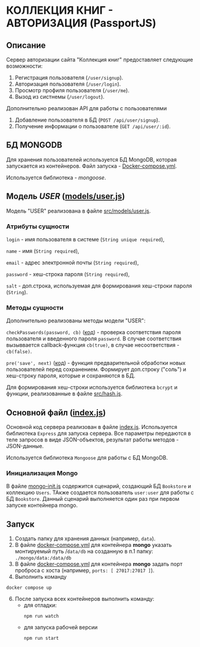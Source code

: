 # КОЛЛЕКЦИЯ КНИГ - АВТОРИЗАЦИЯ (PassportJS)

## Описание

Сервер авторизации сайта "Коллекция книг" предоставляет следующие возможности:
1. Регистрация пользователя (`/user/signup`).
2. Авторизация пользователя (`/user/login`).
3. Просмотр профиля пользователя (`/user/me`).
4. Вызод из систнемы (`/user/logout`).

Дополнительно реализован API для работы с пользователями
1. Добавление пользователя в БД (`POST /api/user/signup`).
2. Получение информации о пользователе (`GET /api/user/:id`).


## БД MONGODB

Для хранения пользователей используется БД MongoDB, которая запускается из контейнеров.
Файл запуска - [Docker-compose.yml](Docker-compose.yml).

Используется библиотека - *mongoose*.

## Модель *USER* ([models/user.js](src/models/user.js))


Модель "USER" реализована в файле [src/models/user.js](src/models/user.js).

### Атрибуты сущности

`login` - имя пользователя в системе (`String unique required`),

`name` - имя (`String required`),

`email` - адрес электронной почты (`String required`),

`password` - хеш-строка пароля (`String required`),

`salt` - доп.строка, используемая для формирования хеш-строки пароля (`String`).


### Методы сущности

Дополнительно реализованы методы модели "USER":

`checkPasswords(password, cb)` ([код](src/models/user.js#L28)) - проверка соответствия пароля пользователя и введенного пароля `password`. В случае соответствия вызыввается callback-функция `cb(true)`, в случае несоответствия - `cb(false)`.


`pre('save', next)` ([код](src/models/user.js#L38)) - функция предварительной обработки новых пользователей перед сохранением. Формирует доп.строку ("соль") и хеш-строку пароля, которые и сохраняются в БД. 

Для формирования хеш-строки используется библиотека `bcrypt` и функции, реализованные в файле [src/hash.js](src/hash.js).



## Основной файл ([index.js](src/index.js))

Основной код сервера реализован в файле [index.js](src/index.js). Используется библиотека `Express` для запуска сервера. Все параметры передаются в теле запросов в виде JSON-объектов, результат работы методов - JSON-данные.

Используется библиотека `Mongoose` для работы с БД MongoDB.

### Инициализация Mongo
В файле [mongo-init.js](mongo-init.js) содержится сценарий, создающий БД `Bookstore` и коллекцию `Users`. ТАкже создается пользователь `user:user` для работы с БД `Bookstore`. Данный сценарий выполняется один раз при первом запуске контейнера mongo.





## Запуск


1. Создать папку для хранения данных (например, `data`).
2. В файле [docker-compose.yml](Docker-compose.yml) для контейнера __mongo__  указать монтируемый путь /`data/db` на созданную в п.1 папку: `./mongo/data:/data/db`
3. В файле [docker-compose.yml](Docker-compose.yml) для контейнера __mongo__  задать порт проброса с хоста (например, `ports: [ 27017:27017 ]`).
5. Выполнить команду
```
docker compose up
```
6. После запуска всех контейнеров выполнить команду:
   - для отладки:
     ```
     npm run watch
     ```
   - для запуска рабочей версии
     ```
     npm run start
     ``` 
